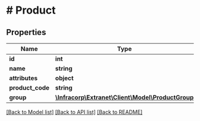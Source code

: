 # # Product

## Properties

Name | Type | Description | Notes
------------ | ------------- | ------------- | -------------
**id** | **int** |  | [optional]
**name** | **string** |  | [optional]
**attributes** | **object** |  | [optional]
**product_code** | **string** |  | [optional]
**group** | [**\Infracorp\Extranet\Client\Model\ProductGroup**](ProductGroup.md) |  | [optional]

[[Back to Model list]](../../README.md#models) [[Back to API list]](../../README.md#endpoints) [[Back to README]](../../README.md)
